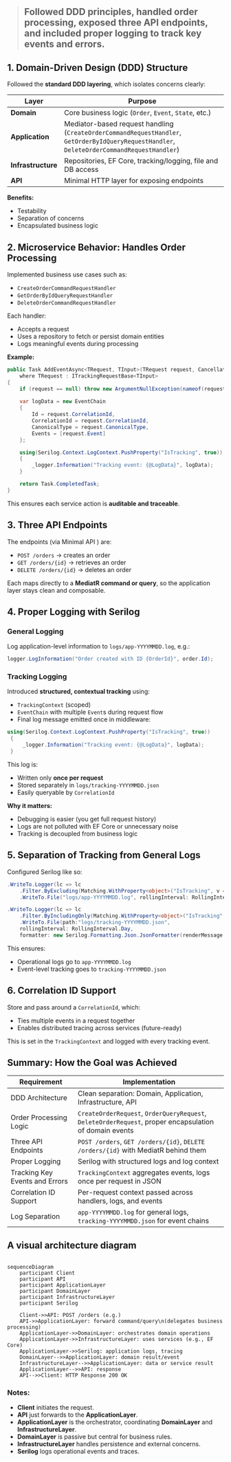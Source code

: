> ## Followed DDD principles, handled order processing, exposed three API endpoints, and included proper logging to track key events and errors.


## 1. **Domain-Driven Design (DDD) Structure**

Followed the **standard DDD layering**, which isolates concerns clearly:

| Layer              | Purpose                                                                                                                                     |
| ------------------ | ------------------------------------------------------------------------------------------------------------------------------------------- |
| **Domain**         | Core business logic (`Order`, `Event`, `State`, etc.)                                                                                       |
| **Application**    | Mediator-based request handling (`CreateOrderCommandRequestHandler`, `GetOrderByIdQueryRequestHandler`, `DeleteOrderCommandRequestHandler`) |
| **Infrastructure** | Repositories, EF Core, tracking/logging, file and DB access                                                                                 |
| **API**            | Minimal HTTP layer for exposing endpoints                                                                                                   |

**Benefits:**

* Testability
* Separation of concerns
* Encapsulated business logic

## 2. **Microservice Behavior: Handles Order Processing**

Implemented business use cases such as:

* `CreateOrderCommandRequestHandler`
* `GetOrderByIdQueryRequestHandler`
* `DeleteOrderCommandRequestHandler`

Each handler:

* Accepts a request
* Uses a repository to fetch or persist domain entities
* Logs meaningful events during processing

**Example:**

```csharp
public Task AddEventAsync<TRequest, TInput>(TRequest request, CancellationToken cancellationToken = default)
    where TRequest : ITrackingRequestBase<TInput>
{
    if (request == null) throw new ArgumentNullException(nameof(request));
    
    var logData = new EventChain
    {
        Id = request.CorrelationId,
        CorrelationId = request.CorrelationId,
        CanonicalType = request.CanonicalType,
        Events = [request.Event]
    };

    using(Serilog.Context.LogContext.PushProperty("IsTracking", true))
    {
        _logger.Information("Tracking event: {@LogData}", logData);
    }        

    return Task.CompletedTask;
}
```

This ensures each service action is **auditable and traceable**.

## 3. **Three API Endpoints**

The endpoints (via Minimal API ) are:

* `POST /orders` → creates an order
* `GET /orders/{id}` → retrieves an order
* `DELETE /orders/{id}` → deletes an order

Each maps directly to a **MediatR command or query**, so the application layer stays clean and composable.

## 4. **Proper Logging with Serilog**

### General Logging

Log application-level information to `logs/app-YYYYMMDD.log`, e.g.:

```csharp
logger.LogInformation("Order created with ID {OrderId}", order.Id);
```

### Tracking Logging

Introduced **structured, contextual tracking** using:

* `TrackingContext` (scoped)
* `EventChain` with multiple `Event`s during request flow
* Final log message emitted once in middleware:

```csharp
using(Serilog.Context.LogContext.PushProperty("IsTracking", true))
 {
     _logger.Information("Tracking event: {@LogData}", logData);
 }
```

This log is:

* Written only **once per request**
* Stored separately in `logs/tracking-YYYYMMDD.json`
* Easily queryable by `CorrelationId`

**Why it matters:**

* Debugging is easier (you get full request history)
* Logs are not polluted with EF Core or unnecessary noise
* Tracking is decoupled from business logic

## 5. **Separation of Tracking from General Logs**

Configured Serilog like so:

```csharp
.WriteTo.Logger(lc => lc
    .Filter.ByExcluding(Matching.WithProperty<object>("IsTracking", v => v is bool b && b))
    .WriteTo.File("logs/app-YYYYMMDD.log", rollingInterval: RollingInterval.Day))

.WriteTo.Logger(lc => lc
    .Filter.ByIncludingOnly(Matching.WithProperty<object>("IsTracking", v => v is bool b && b))
    .WriteTo.File(path:"logs/tracking-YYYYMMDD.json",
    rollingInterval: RollingInterval.Day,
    formatter: new Serilog.Formatting.Json.JsonFormatter(renderMessage: true)))
```

This ensures:

* Operational logs go to `app-YYYYMMDD.log`
* Event-level tracking goes to `tracking-YYYYMMDD.json`

## 6. **Correlation ID Support**

Store and pass around a `CorrelationId`, which:

* Ties multiple events in a request together
* Enables distributed tracing across services (future-ready)

This is set in the `TrackingContext` and logged with every tracking event.

## Summary: How the Goal was Achieved

| Requirement                    | Implementation                                                                                         |
| -------------------------------| ------------------------------------------------------------------------------------------------------ |
| DDD Architecture               | Clean separation: Domain, Application, Infrastructure, API                                             |
| Order Processing Logic         | `CreateOrderRequest`, `OrderQueryRequest`, `DeleteOrderRequest`, proper encapsulation of domain events |
| Three API Endpoints              | `POST /orders`, `GET /orders/{id}`, `DELETE /orders/{id}` with MediatR behind them                   |
| Proper Logging                 | Serilog with structured logs and log context                                                           |
| Tracking Key Events and Errors | `TrackingContext` aggregates events, logs once per request in JSON                                     |
| Correlation ID Support         | Per-request context passed across handlers, logs, and events                                           |
| Log Separation                 | `app-YYYYMMDD.log` for general logs, `tracking-YYYYMMDD.json` for event chains                         |



## A visual architecture diagram


```mermaid

sequenceDiagram
    participant Client
    participant API
    participant ApplicationLayer
    participant DomainLayer
    participant InfrastructureLayer
    participant Serilog

    Client->>API: POST /orders (e.g.)
    API->>ApplicationLayer: forward command/query\n(delegates business processing)
    ApplicationLayer->>DomainLayer: orchestrates domain operations
    ApplicationLayer->>InfrastructureLayer: uses services (e.g., EF Core)
    ApplicationLayer->>Serilog: application logs, tracing
    DomainLayer-->>ApplicationLayer: domain result/event
    InfrastructureLayer-->>ApplicationLayer: data or service result
    ApplicationLayer-->>API: response
    API-->>Client: HTTP Response 200 OK

```

### Notes:

* **Client** initiates the request.
* **API** just forwards to the **ApplicationLayer**.
* **ApplicationLayer** is the orchestrator, coordinating **DomainLayer** and **InfrastructureLayer**.
* **DomainLayer** is passive but central for business rules.
* **InfrastructureLayer** handles persistence and external concerns.
* **Serilog** logs operational events and traces.





